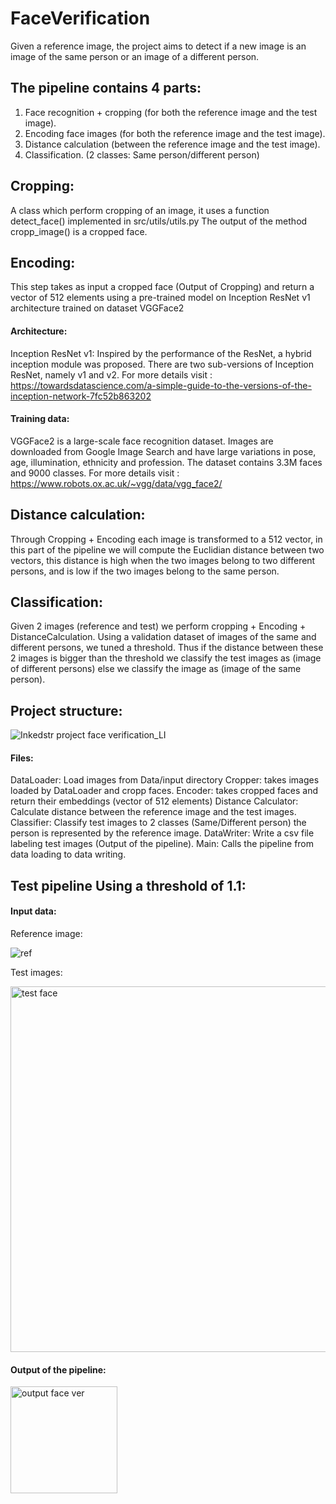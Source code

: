 # FaceVerification
Given a reference image, the project aims to detect if a new image is an image of the same person or an image of a different person.

## The pipeline contains 4 parts:
1.	Face recognition + cropping (for both the reference image and the test image).
2.	Encoding face images (for both the reference image and the test image).
3.	Distance calculation (between the reference image and the test image).
4.	Classification. (2 classes: Same person/different person)

## Cropping:
A class which perform cropping of an image, it uses a function detect_face() implemented in src/utils/utils.py
The output of the method cropp_image() is a cropped face.

## Encoding:
This step takes as input a cropped face (Output of Cropping) and return a vector of 512 elements using a pre-trained model on Inception ResNet v1 architecture trained on dataset VGGFace2
#### Architecture:
Inception ResNet v1:
Inspired by the performance of the ResNet, a hybrid inception module was proposed. There are two sub-versions of Inception ResNet, namely v1 and v2.
For more details visit : https://towardsdatascience.com/a-simple-guide-to-the-versions-of-the-inception-network-7fc52b863202
#### Training data:
VGGFace2 is a large-scale face recognition dataset. Images are downloaded from Google Image Search and have large variations in pose, age, illumination, ethnicity and profession.
The dataset contains 3.3M faces and 9000 classes.
For more details visit : https://www.robots.ox.ac.uk/~vgg/data/vgg_face2/

## Distance calculation:
Through Cropping + Encoding each image is transformed to a 512 vector, in this part of the pipeline we will compute the Euclidian distance between two vectors, this distance is high when the two images belong to two different persons, and is low if the two images belong to the same person.

## Classification:
Given 2 images (reference and test) we perform cropping + Encoding + DistanceCalculation.
Using a validation dataset of images of the same and different persons, we tuned a threshold. Thus if the distance between these 2 images is bigger than the threshold we classify the test images as (image of different persons) else we classify the image as (image of the same person).

## Project structure:

![Inkedstr project face verification_LI](https://user-images.githubusercontent.com/55580735/80012277-982c9c80-84bc-11ea-90d3-60af699a4418.jpg)

#### Files:
DataLoader: Load images from Data/input directory
Cropper: takes images loaded by DataLoader and cropp faces.
Encoder: takes cropped faces and return their embeddings (vector of 512 elements)
Distance Calculator: Calculate distance between the reference image and the test images.
Classifier: Classify test images to 2 classes (Same/Different person) the person is represented by the reference image.
DataWriter: Write a csv file labeling test images (Output of the pipeline).
Main: Calls the pipeline from data loading to data writing.

## Test pipeline Using a threshold of 1.1:
#### Input data:
Reference image:

![ref](https://user-images.githubusercontent.com/55580735/80012464-e641a000-84bc-11ea-93fc-234638cf25e6.jpg)

Test images:

<img width="585" alt="test face" src="https://user-images.githubusercontent.com/55580735/80012483-eb065400-84bc-11ea-95e1-26993abeb605.png">

#### Output of the pipeline:

<img width="171" alt="output face ver" src="https://user-images.githubusercontent.com/55580735/80012501-efcb0800-84bc-11ea-9d81-022e086b369b.png">
